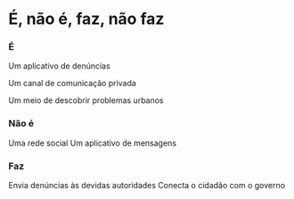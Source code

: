 # É, não é, faz, não faz

### É

Um aplicativo de denúncias

Um canal de comunicação privada

Um meio de descobrir problemas urbanos

### Não é

Uma rede social
Um aplicativo de mensagens

### Faz
Envia denúncias às devidas autoridades
Conecta o cidadão com o governo


